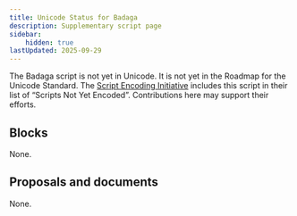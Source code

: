 ```yaml
---
title: Unicode Status for Badaga
description: Supplementary script page
sidebar:
    hidden: true
lastUpdated: 2025-09-29
---
```


The Badaga script is not yet in Unicode. It is not yet in the Roadmap for the Unicode Standard. The [Script Encoding Initiative](https://sei.berkeley.edu/) includes this script in their list of “Scripts Not Yet Encoded”. Contributions here may support their efforts.

## Blocks

None.

## Proposals and documents

None.
